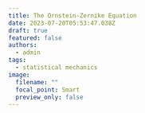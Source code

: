 ```yaml
---
title: The Ornstein-Zernike Equation
date: 2023-07-20T05:53:47.038Z
draft: true
featured: false
authors:
  - admin
tags:
  - statistical mechanics
image:
  filename: ""
  focal_point: Smart
  preview_only: false
---
```

